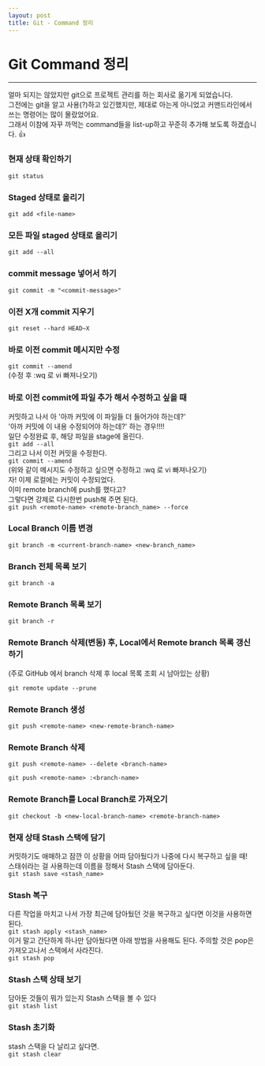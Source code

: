 ```yaml
---
layout: post
title: Git - Command 정리
---
```


# Git Command 정리

---

얼마 되지는 않았지만 git으로 프로젝트 관리를 하는 회사로 옮기게 되었습니다.  
그전에는 git을 알고 사용(?)하고 있긴했지만, 제대로 아는게 아니었고 커맨드라인에서 쓰는 명령어는 많이 몰랐었어요.  
그래서 이참에 자꾸 까먹는 command들을 list-up하고 꾸준히 추가해 보도록 하겠습니다. 👍    

### 현재 상태 확인하기  
`git status`  

### Staged 상태로 올리기  
`git add <file-name>`  

### 모든 파일 staged 상태로 올리기
`git add --all`  

### commit message 넣어서 하기
`git commit -m "<commit-message>"`  

### 이전 X개 commit  지우기
`git reset --hard HEAD~X`  

### 바로 이전 commit **메시지만** 수정
`git commit --amend`  
(수정 후 :wq 로 vi 빠져나오기)    

### 바로 이전 commit에 **파일 추가** 해서 수정하고 싶을 때  
커밋하고 나서 아 '아까 커밋에 이 파일들 더 들어가야 하는데?'  
'아까 커밋에 이 내용 수정되어야 하는데?' 하는 경우!!!!  
일단 수정완료 후, 해당 파일을 stage에 올린다.  
`git add --all`  
그리고 나서 이전 커밋을 수정한다.  
`git commit --amend`  
(위와 같이 메시지도 수정하고 싶으면 수정하고 :wq 로 vi 빠져나오기)  
자! 이제 로컬에는 커밋이 수정되었다.  
이미 remote branch에 push를 했다고?  
그렇다면 강제로 다시한번 push해 주면 된다.  
`git push <remote-name> <remote-branch_name> --force`  

### Local Branch 이름 변경  
`git branch -m <current-branch-name> <new-branch_name>`  

### Branch 전체 목록 보기  
`git branch -a`  

### Remote Branch 목록 보기  
`git branch -r`  

### Remote Branch 삭제(변동) 후, Local에서 Remote branch 목록 갱신하기  
(주로 GitHub 에서 branch 삭제 후 local 목록 조회 시 남아있는 상황)  

`git remote update --prune`  

### Remote Branch 생성  
`git push <remote-name> <new-remote-branch-name>`  

### Remote Branch 삭제  
`git push <remote-name> --delete <branch-name>`  

`git push <remote-name> :<branch-name>`

### Remote Branch를 Local Branch로 가져오기  
`git checkout -b <new-local-branch-name> <remote-branch-name>`

### 현재 상태 Stash 스택에 담기  
커밋하기도 애매하고 잠깐 이 상황을 어따 담아뒀다가 나중에 다시 복구하고 싶을 때!  
스태쉬라는 걸 사용하는데 이름을 정해서 Stash 스택에 담아둔다.  
`git stash save <stash_name>`  

### Stash 복구  
다른 작업을 마치고 나서 가장 최근에 담아뒀던 것을 복구하고 싶다면 이것을 사용하면 된다.  
`git stash apply <stash_name>`    
이거 말고 간단하게 하나만 담아뒀다면 아래 방법을 사용해도 된다. 주의할 것은 pop은 가져오고나서 스택에서 사라진다.   
`git stash pop`  

### Stash 스택 상태 보기  
담아둔 것들이 뭐가 있는지 Stash 스택을 볼 수 있다  
`git stash list`  

### Stash 초기화  
stash 스택을 다 날리고 싶다면.  
`git stash clear`
